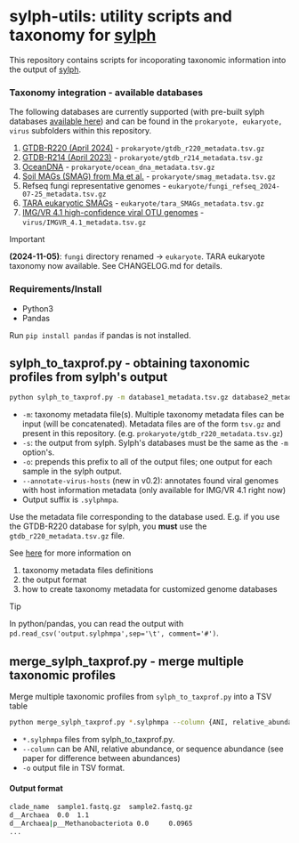 # sylph-utils: utility scripts and taxonomy for [sylph](https://github.com/bluenote-1577/sylph)

This repository contains scripts for incoporating taxonomic information into the output of [sylph](https://github.com/bluenote-1577/sylph). 

### Taxonomy integration - available databases 
The following databases are currently supported (with pre-built sylph databases [available here](https://github.com/bluenote-1577/sylph/wiki/Pre%E2%80%90built-databases)) and can be found in the `prokaryote, eukaryote, virus` subfolders within this repository. 

1. [GTDB-R220 (April 2024)](https://gtdb.ecogenomic.org/stats/r220) - `prokaryote/gtdb_r220_metadata.tsv.gz`
2. [GTDB-R214 (April 2023)](https://gtdb.ecogenomic.org/stats/r214) - `prokaryote/gtdb_r214_metadata.tsv.gz`
3. [OceanDNA](https://doi.org/10.1038/s41597-022-01392-5) - `prokaryote/ocean_dna_metadata.tsv.gz`
4. [Soil MAGs (SMAG) from Ma et al.](https://www.nature.com/articles/s41467-023-43000-z) - `prokaryote/smag_metadata.tsv.gz`
5. Refseq fungi representative genomes - `eukaryote/fungi_refseq_2024-07-25_metadata.tsv.gz`
6. [TARA eukaryotic SMAGs](https://www.sciencedirect.com/science/article/pii/S2666979X22000477) - `eukaryote/tara_SMAGs_metadata.tsv.gz`
7. [IMG/VR 4.1 high-confidence viral OTU genomes](https://genome.jgi.doe.gov/portal/IMG_VR/IMG_VR.home.html) - `virus/IMGVR_4.1_metadata.tsv.gz`

> [!IMPORTANT]
> **(2024-11-05)**: `fungi` directory renamed -> `eukaryote`. TARA eukaryote taxonomy now available. See CHANGELOG.md for details. 

### Requirements/Install

* Python3
* Pandas

Run `pip install pandas` if pandas is not installed. 

## sylph_to_taxprof.py - obtaining taxonomic profiles from sylph's output

```sh
python sylph_to_taxprof.py -m database1_metadata.tsv.gz database2_metadata.tsv.gz -s sylph_output.tsv -o prefix_or_folder/
```
* `-m`: taxonomy metadata file(s). Multiple taxonomy metadata files can be input (will be concatenated). Metadata files are of the form `tsv.gz` and present in this repository. (e.g. `prokaryote/gtdb_r220_metadata.tsv.gz`)
* `-s`: the output from sylph. Sylph's databases must be the same as the `-m` option's.
* `-o`: prepends this prefix to all of the output files; one output for each sample in the sylph output.
* `--annotate-virus-hosts` (new in v0.2): annotates found viral genomes with host information metadata (only available for IMG/VR 4.1 right now) 
* Output suffix is `.sylphmpa`.  

Use the metadata file corresponding to the database used. E.g. if you use the GTDB-R220 database for sylph, you **must** use the `gtdb_r220_metadata.tsv.gz` file. 

See [here](https://github.com/bluenote-1577/sylph/wiki/Integrating-taxonomic-information-with-sylph#custom-taxonomies-and-how-it-works) for more information on 

1. taxonomy metadata files definitions
2. the output format
3. how to create taxonomy metadata for customized genome databases

> [!TIP]
> In python/pandas, you can read the output with `pd.read_csv('output.sylphmpa',sep='\t', comment='#')`.

## merge_sylph_taxprof.py - merge multiple taxonomic profiles

Merge multiple taxonomic profiles from `sylph_to_taxprof.py` into a TSV table 

```sh
python merge_sylph_taxprof.py *.sylphmpa --column {ANI, relative_abundance, sequence_abundance} -o output_table.tsv
```

* `*.sylphmpa` files from sylph_to_taxprof.py. 
* `--column` can be ANI, relative abundance, or sequence abundance (see paper for difference between abundances)
* `-o` output file in TSV format.

#### Output format
```sh
clade_name  sample1.fastq.gz  sample2.fastq.gz
d__Archaea  0.0  1.1
d__Archaea|p__Methanobacteriota 0.0     0.0965
...
```
